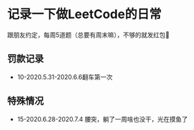 # 记录一下做LeetCode的日常
跟朋友约定，每周5道题（总要有周末嘛），不够的就发红包🧧

## 罚款记录
* 10-2020.5.31-2020.6.6翻车第一次

## 特殊情况
* 15-2020.6.28-2020.7.4 腰突，躺了一周啥也没干，光在摸鱼了